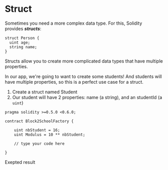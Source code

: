 # Struct

Sometimes you need a more complex data type. For this, Solidity provides ***structs***:

```solidity
struct Person {
  uint age;
  string name;
}
```

Structs allow you to create more complicated data types that have multiple properties.

In our app, we're going to want to create some students! And students will have multiple properties, so this is a perfect use case for a struct.

1. Create a struct named Student
2. Our student will have 2 properties: name (a string), and an studentId (a `uint`)

```solidity
pragma solidity >=0.5.0 <0.6.0;

contract Block2SchoolFactory {

    uint nbStudent = 16;
    uint Modulus = 10 ** nbStudent;

    // type your code here 

}
```

Exepted result